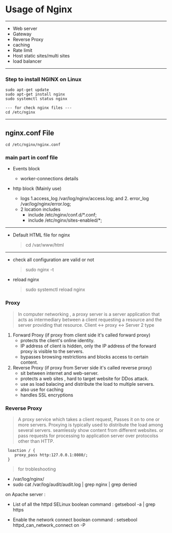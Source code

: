 # Usage of Nginx
------------------------------
+ Web server
+ Gateway
+ Reverse Proxy
+ caching
+ Rate limit
+ Host static sites/multi sites
+ load balancer
------------------------------------------------------------------------------------
### Step to install NGINX on Linux
```
sudo apt-get update
sudo apt-get install nginx
sudo systemctl status nginx

--- for check nginx files ---
cd /etc/nginx
```
--------------------
## nginx.conf File
```
cd /etc/nginx/nginx.conf
```
### main part in conf file 
- Events block
  - worker-connections details

- http block (Mainly use)
  - logs 1.access_log /var/log/nginx/access.log; and 2. error_log /var/log/nginx/error.log; <br>
  - 2 location includes <br>
    - include /etc/nginx/conf.d/*.conf;
    - include /etc/nginx/sites-enabled/*;


---------------------
- Default HTML file for nginx
  > cd /var/www/html
---------------------
- check all configuration are valid or not
  > sudo nginx -t
- reload nginx
  > sudo systemctl reload nginx

### Proxy 
> In computer networking , a proxy server is a server application that acts as intermediary between a client requesting a resource and the server providing that resource.
> Client <-> proxy <-> Server
> 2 type
  1. Forward Proxy (if proxy from client side it's called forward proxy)
     - protects the client's online identity.
     - IP address of client is hidden, only the IP address of the forward proxy is visible to the servers.
     - bypasses browsing restrictions and blocks access to certain content.
  3. Reverse Proxy (if proxy from Server side it's called reverse proxy)
     - sit between internet and web-server.
     - protects a web sites , hard to target website for DDos attack.
     - use as load balacing and distribute the load to multiple servers.
     - also use for caching
     - handles SSL encryptions

### Reverse Proxy
> A proxy service which takes a client request, Passes it on to one or more servers.
> Proxying is typically used to distribute the load among several servers.
> seamlessly show content from different websites.
> or pass requests for processing to application server over protocolss other than HTTP.  

```
 loaction / {
    proxy_pass http:127.0.0.1:8080/;
 }
```
 > for trobleshooting
 - /var/log/nginx/
 - sudo cat /var/log/audit/audit.log | grep nginx | grep denied

 on Apache server :
 - List of all the httpd SELinux boolean
 command : getsebool -a | grep https

 - Enable the network connect boolean
 command : setsebool httpd_can_network_connect on -P

